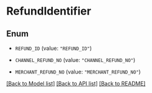 # RefundIdentifier

## Enum


* `REFUND_ID` (value: `"REFUND_ID"`)

* `CHANNEL_REFUND_NO` (value: `"CHANNEL_REFUND_NO"`)

* `MERCHANT_REFUND_NO` (value: `"MERCHANT_REFUND_NO"`)


[[Back to Model list]](../README.md#documentation-for-models) [[Back to API list]](../README.md#documentation-for-api-endpoints) [[Back to README]](../README.md)



